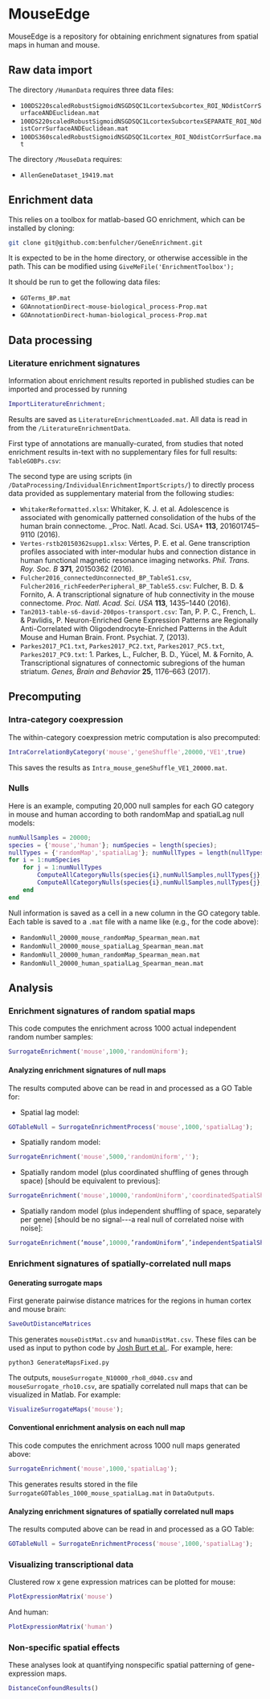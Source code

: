# MouseEdge
MouseEdge is a repository for obtaining enrichment signatures from spatial maps in human and mouse.

## Raw data import

The directory `/HumanData` requires three data files:
* `100DS220scaledRobustSigmoidNSGDSQC1LcortexSubcortex_ROI_NOdistCorrSurfaceANDEuclidean.mat`
* `100DS220scaledRobustSigmoidNSGDSQC1LcortexSubcortexSEPARATE_ROI_NOdistCorrSurfaceANDEuclidean.mat`
* `100DS360scaledRobustSigmoidNSGDSQC1Lcortex_ROI_NOdistCorrSurface.mat`

The directory `/MouseData` requires:
* `AllenGeneDataset_19419.mat`

## Enrichment data

This relies on a toolbox for matlab-based GO enrichment, which can be installed by cloning:
```bash
git clone git@github.com:benfulcher/GeneEnrichment.git
```
It is expected to be in the home directory, or otherwise accessible in the path.
This can be modified using `GiveMeFile('EnrichmentToolbox');`

It should be run to get the following data files:
* `GOTerms_BP.mat`
* `GOAnnotationDirect-mouse-biological_process-Prop.mat`
* `GOAnnotationDirect-human-biological_process-Prop.mat`

## Data processing

### Literature enrichment signatures

Information about enrichment results reported in published studies can be imported and processed by running
```matlab
ImportLiteratureEnrichment;
```
Results are saved as `LiteratureEnrichmentLoaded.mat`.
All data is read in from the `/LiteratureEnrichmentData`.

First type of annotations are manually-curated, from studies that noted enrichment results in-text with no supplementary files for full results: `TableGOBPs.csv`:

The second type are using scripts (in `/DataProcessing/IndividualEnrichmentImportScripts/`) to directly process data provided as supplementary material from the following studies:
* `WhitakerReformatted.xlsx`: Whitaker, K. J. et al. Adolescence is associated with genomically patterned consolidation of the hubs of the human brain connectome. _Proc. Natl. Acad. Sci. USA+ **113**, 201601745–9110 (2016).
* `Vertes-rstb20150362supp1.xlsx`: Vértes, P. E. et al. Gene transcription profiles associated with inter-modular hubs and connection distance in human functional magnetic resonance imaging networks. _Phil. Trans. Roy. Soc. B_ **371**, 20150362 (2016).
* `Fulcher2016_connectedUnconnected_BP_TableS1.csv`, `Fulcher2016_richFeederPeripheral_BP_TableS5.csv`: Fulcher, B. D. & Fornito, A. A transcriptional signature of hub connectivity in the mouse connectome. _Proc. Natl. Acad. Sci. USA_ **113**, 1435–1440 (2016).
* `Tan2013-table-s6-david-200pos-transport.csv`: Tan, P. P. C., French, L. & Pavlidis, P. Neuron-Enriched Gene Expression Patterns are Regionally Anti-Correlated with Oligodendrocyte-Enriched Patterns in the Adult Mouse and Human Brain. Front. Psychiat. 7, (2013).
* `Parkes2017_PC1.txt`, `Parkes2017_PC2.txt`, `Parkes2017_PC5.txt`, `Parkes2017_PC9.txt`: 1.	Parkes, L., Fulcher, B. D., Yücel, M. & Fornito, A. Transcriptional signatures of connectomic subregions of the human striatum. _Genes, Brain and Behavior_ **25**, 1176–663 (2017).

## Precomputing

### Intra-category coexpression

The within-category coexpression metric computation is also precomputed:

```matlab
IntraCorrelationByCategory('mouse','geneShuffle',20000,'VE1',true)
```

This saves the results as `Intra_mouse_geneShuffle_VE1_20000.mat`.

### Nulls

Here is an example, computing 20,000 null samples for each GO category in mouse and human according to both randomMap and spatialLag null models:

```matlab
numNullSamples = 20000;
species = {'mouse','human'}; numSpecies = length(species);
nullTypes = {'randomMap','spatialLag'}; numNullTypes = length(nullTypes);
for i = 1:numSpecies
    for j = 1:numNullTypes
        ComputeAllCategoryNulls(species{i},numNullSamples,nullTypes{j},'Spearman','mean')
        ComputeAllCategoryNulls(species{i},numNullSamples,nullTypes{j},'Spearman','mean')
    end
end
```

Null information is saved as a cell in a new column in the GO category table.
Each table is saved to a `.mat` file with a name like (e.g., for the code above):
* `RandomNull_20000_mouse_randomMap_Spearman_mean.mat`
* `RandomNull_20000_mouse_spatialLag_Spearman_mean.mat`
* `RandomNull_20000_human_randomMap_Spearman_mean.mat`
* `RandomNull_20000_human_spatialLag_Spearman_mean.mat`


## Analysis

### Enrichment signatures of random spatial maps

This code computes the enrichment across 1000 actual independent random number samples:
```matlab
SurrogateEnrichment('mouse',1000,'randomUniform');
```

#### Analyzing enrichment signatures of null maps

The results computed above can be read in and processed as a GO Table for:

* Spatial lag model:
```matlab
GOTableNull = SurrogateEnrichmentProcess('mouse',1000,'spatialLag');
```

* Spatially random model:
```matlab
SurrogateEnrichment('mouse',5000,'randomUniform','');
```

* Spatially random model (plus coordinated shuffling of genes through space) [should be equivalent to previous]:
```matlab
SurrogateEnrichment('mouse',10000,'randomUniform','coordinatedSpatialShuffle');
```

* Spatially random model (plus independent shuffling of space, separately per gene) [should be no signal---a real null of correlated noise with noise]:
```matlab
SurrogateEnrichment(‘mouse’,10000,’randomUniform’,’independentSpatialShuffle’);
```




### Enrichment signatures of spatially-correlated null maps

#### Generating surrogate maps
First generate pairwise distance matrices for the regions in human cortex and mouse brain:
```matlab
SaveOutDistanceMatrices
```
This generates `mouseDistMat.csv` and `humanDistMat.csv`.
These files can be used as input to python code by [Josh Burt et al.](https://github.com/benfulcher/surrogateMaps).
For example, here:
```
python3 GenerateMapsFixed.py
```

The outputs, `mouseSurrogate_N10000_rho8_d040.csv` and `mouseSurrogate_rho10.csv`, are spatially correlated null maps that can be visualized in Matlab. For example:
```matlab
VisualizeSurrogateMaps('mouse');
```

#### Conventional enrichment analysis on each null map

This code computes the enrichment across 1000 null maps generated above:
```matlab
SurrogateEnrichment('mouse',1000,'spatialLag');
```
This generates results stored in the file `SurrogateGOTables_1000_mouse_spatialLag.mat` in `DataOutputs`.

#### Analyzing enrichment signatures of spatially correlated null maps

The results computed above can be read in and processed as a GO Table:
```matlab
GOTableNull = SurrogateEnrichmentProcess('mouse',1000,'spatialLag');
```




### Visualizing transcriptional data

Clustered row x gene expression matrices can be plotted for mouse:
```matlab
PlotExpressionMatrix('mouse')
```

And human:
```matlab
PlotExpressionMatrix('human')
```


### Non-specific spatial effects
These analyses look at quantifying nonspecific spatial patterning of gene-expression maps.

```matlab
DistanceConfoundResults()
```
